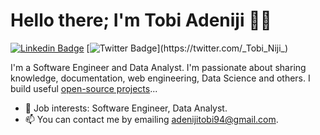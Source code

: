 # Hello there; I'm Tobi Adeniji 👋🏾

<!-- <p align="left"> <img src="https://komarev.com/ghpvc/?username=TobiAdeniji94&label=Profile%20views&color=0e75b6&style=flat" alt="TobiAdeniji94" /> </p> -->

[![Linkedin Badge](https://img.shields.io/badge/-iamtobiadeniji-blue?style=for-the-badge&logo=Linkedin&logoColor=white&link=https://www.linkedin.com/in/iamtobiadeniji)](https://www.linkedin.com/in/iamtobiadeniji) [![Twitter Badge](https://img.shields.io/badge/-@_Tobi_Niji_-1ca0f1?style=for-the-badge&logo=twitter&logoColor=white&link=https://twitter.com/_Tobi_Niji_)](https://twitter.com/_Tobi_Niji_)

I'm a Software Engineer and Data Analyst. I'm passionate about sharing knowledge, documentation, web engineering, Data Science and others. I build useful [open-source projects](https://github.com/TobiAdeniji94)...

- 💼 Job interests: Software Engineer, Data Analyst.
- 📫 You can contact me by emailing adenijitobi94@gmail.com.
